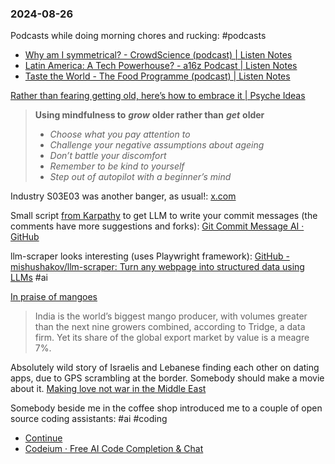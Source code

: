 ### 2024-08-26

Podcasts while doing morning chores and rucking: #podcasts 
* [Why am I symmetrical? - CrowdScience (podcast) | Listen Notes](https://www.listennotes.com/podcasts/crowdscience/why-am-i-symmetrical-g1Ykt4-urBK/)
* [Latin America: A Tech Powerhouse? - a16z Podcast | Listen Notes](https://www.listennotes.com/podcasts/a16z-podcast/latin-america-a-tech-abZFB56tIuV/)
* [Taste the World - The Food Programme (podcast) | Listen Notes](https://lnns.co/HcO2if3Q8F4)

[Rather than fearing getting old, here’s how to embrace it | Psyche Ideas](https://psyche.co/ideas/rather-than-fearing-getting-old-heres-how-to-embrace-it)

> **Using mindfulness to** _**grow**_ **older rather than** _**get**_ **older**
> - _Choose what you pay attention to_
> - _Challenge your negative assumptions about ageing_
> - _Don’t battle your discomfort_
> - _Remember to be kind to yourself_
> - _Step out of autopilot with a beginner’s mind_

Industry S03E03 was another banger, as usual!: [x.com](https://x.com/debugjois/status/1827946299464778057)

Small script [from Karpathy](https://x.com/karpathy/status/1827810695658029262) to get LLM to write your commit messages (the comments have more suggestions and forks): [Git Commit Message AI · GitHub](https://gist.github.com/karpathy/1dd0294ef9567971c1e4348a90d69285)

llm-scraper looks interesting (uses Playwright framework): [GitHub - mishushakov/llm-scraper: Turn any webpage into structured data using LLMs](https://github.com/mishushakov/llm-scraper) #ai

[In praise of mangoes](https://www.economist.com/culture/2024/08/22/in-praise-of-mangoes)

> India is the world’s biggest mango producer, with volumes greater than the next nine growers combined, according to Tridge, a data firm. Yet its share of the global export market by value is a meagre 7%.

Absolutely wild story of Israelis and Lebanese finding each other on dating apps, due to GPS scrambling at the border. Somebody should make a movie about it. [Making love not war in the Middle East](https://www.economist.com/middle-east-and-africa/2024/08/22/making-love-not-war-in-the-middle-east)

Somebody beside me in the coffee shop introduced me to a couple of open source coding assistants: #ai #coding
* [Continue](https://www.continue.dev/)
* [Codeium · Free AI Code Completion & Chat](https://codeium.com/)